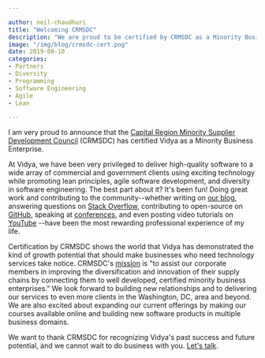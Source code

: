 ```yaml
---

author: neil-chaudhuri
title: "Welcoming CRMSDC"
description: "We are proud to be certified by CRMSDC as a Minority Business Enterprise."
image: "/img/blog/crmsdc-cert.png"
date: 2019-08-10
categories: 
- Partners
- Diversity
- Programming
- Software Engineering
- Agile
- Lean

---
```


I am very proud to announce that the [Capital Region Minority Supplier Development Council](http://www.crmsdc.org/)
(CRMSDC) has certified Vidya as a Minority Business Enterprise.

At Vidya, we have been very privileged to deliver high-quality software to a wide array of commercial and government clients
using exciting technology while promoting lean principles, agile software development,
and diversity in software engineering. The best part about it? It's been fun! Doing great work and contributing to the community--whether 
writing on [our blog](/blog/), answering questions on [Stack Overflow](http://stackoverflow.com/users/1347281/vidya),
contributing to open-source on [GitHub](https://github.com/VidyaSource), 
speaking at [conferences](/blog/speaking-at-code-writers-workshop-2017/), and even posting video tutorials on 
[YouTube](https://www.youtube.com/channel/UC24LVc8Bb65SF6LW-SLog9A) --have been the most rewarding professional experience of my life.  

Certification by CRMSDC shows the world that Vidya has demonstrated the kind of growth potential that should make businesses 
who need technology services take notice. CRMSDC's [mission](http://www.crmsdc.org/mission_vision.php) is 
"to assist our corporate members in improving the diversification and innovation of their supply chains by connecting them 
to well developed, certified minority business enterprises." We look forward to building
new relationships and to delivering our services to even more clients in the Washington, DC, area and beyond. We are also excited about expanding
our current offerings by making our courses available online and building new software products in multiple business domains.

We want to thank CRMSDC for recognizing Vidya's past success and future potential, and we cannot wait to do business
with you. [Let's talk](/contact).
